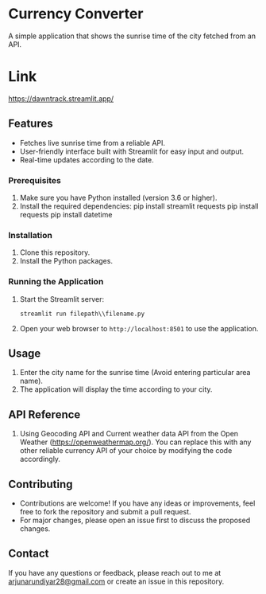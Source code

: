 # Currency Converter

A simple application that shows the sunrise time of the city fetched from an API.

# Link

https://dawntrack.streamlit.app/

## Features
- Fetches live sunrise time from a reliable API.
- User-friendly interface built with Streamlit for easy input and output.
- Real-time updates according to the date.

### Prerequisites
1. Make sure you have Python installed (version 3.6 or higher).
2. Install the required dependencies:
   pip install streamlit requests
   pip install requests
   pip install datetime

### Installation
1. Clone this repository.
2. Install the Python packages.

### Running the Application
1. Start the Streamlit server:
   ```
   streamlit run filepath\\filename.py
   ```
2. Open your web browser to `http://localhost:8501` to use the application.

## Usage
1. Enter the city name for the sunrise time (Avoid entering particular area name).
3. The application will display the time according to your city.

## API Reference
1. Using Geocoding API and Current weather data API from the Open Weather (https://openweathermap.org/).
You can replace
this with any other reliable currency API of your choice by modifying the code accordingly.

## Contributing
- Contributions are welcome! If you have any ideas or improvements, feel free to fork the repository and submit a pull
request.
- For major changes, please open an issue first to discuss the proposed changes.

## Contact
If you have any questions or feedback, please reach out to me at arjunarundiyar28@gmail.com or create an issue in this repository.

